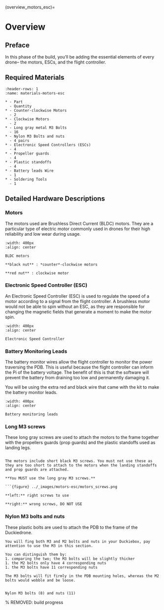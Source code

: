 (overview_motors_esc)=
# Overview
## Preface

In this phase of the build, you’ll be adding the essential elements of every drone– the motors, ESCs, and the flight controller.

## Required Materials
```{list-table} Materials
:header-rows: 1
:name: materials-motors-esc

* - Part
  - Quantity
* - Counter-clockwise Motors
  - 2
* - Clockwise Motors 
  - 2
* - Long gray metal M3 Bolts 
  - 16
* - Nylon M3 Bolts and nuts
  - 4 pairs
* - Electronic Speed Controllers (ESCs)
  - 4
* - Propeller guards
  - 4
* - Plastic standoffs
  - 4
* - Battery leads Wire
  - 1
* - Soldering Tools
  - 1
```



## Detailed Hardware Descriptions

### Motors
The motors used are Brushless Direct Current (BLDC) motors. They are a particular type of electric motor commonly used in drones for their high reliability and low wear during usage.

```{figure} ../_images/motors-esc/motors.jpg
:width: 400px
:align: center

BLDC motors

**black nut** : *counter*-clockwise motors

**red nut** : clockwise motor
```

### Electronic Speed Controller (ESC)
An Electronic Speed Controller (ESC) is used to regulate the speed of a motor according to a signal from the flight controller. A brushless motor would not be able to spin without an ESC, as they are responsible for changing the magnetic fields that generate a moment to make the motor spin.

```{figure} ../_images/motors-esc/ESC.png
:width: 400px
:align: center

Electronic Speed Controller
```

### Battery Monitoring Leads

The battery monitor wires allow the flight controller to monitor the power traversing the PDB. This is useful because the flight controller can inform the Pi of the battery voltage. The benefit of this is that the software will prevent the battery from draining too low and permanently damaging it.

You will be using the extra red and black wire that came with the kit to make the battery monitor leads.

```{figure} ../_images/motors-esc/wire.png
:width: 400px
:align: center

Battery monitoring leads
```

### Long M3 screws

These long gray screws are used to attach the motors to the frame together with the propellers guards (prop guards) and the plastic standoffs used as landing legs.

```{image} ../_images/motors-esc/long_M3_screws.png
```

```{danger} 
The motors include short black M3 screws. You must not use these as they are too short to attach to the motors when the landing standoffs and prop guards are attached. 

**You MUST use the long gray M3 screws.**

```{figure} ../_images/motors-esc/motors_screws.png

**left:** right screws to use

**right:** wrong screws, DO NOT USE
```

### Nylon M3 bolts and nuts
These plastic bolts are used to attach the PDB to the frame of the Duckiedrone.

```{warning}
You will fing both M3 and M2 bolts and nuts in your Duckiebox, pay attention to use the M3 in this section.

You can distinguish them by:
1. comparing the two; the M3 bolts will be slightly thicker
1. the M2 bolts only have 4 corresponding nuts
1. the M3 bolts have 11 corresponding nuts

The M3 bolts will fit firmly in the PDB mounting holes, whereas the M2 bolts would wobble and be loose.
```
```{figure} ../_images/motors-esc/nylon_M3_bolts_nuts.png

Nylon M3 bolts (8) and nuts (11)
```

% REMOVED: build progress